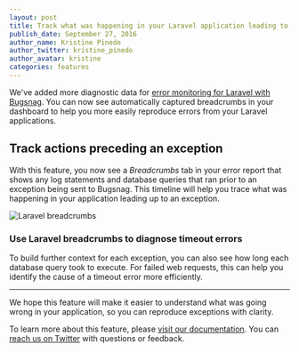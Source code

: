 ```yaml
---
layout: post
title: Track what was happening in your Laravel application leading to an exception
publish_date: September 27, 2016
author_name: Kristine Pinedo
author_twitter: kristine_pinedo
author_avatar: kristine
categories: features
---
```


We've added more diagnostic data for [error monitoring for Laravel with Bugsnag](https://github.com/bugsnag/bugsnag-laravel). You can now see automatically captured breadcrumbs in your dashboard to help you more easily reproduce errors from your Laravel applications.   

## Track actions preceding an exception

With this feature, you now see a *Breadcrumbs* tab in your error report that shows any log statements and database queries that ran prior to an exception being sent to Bugsnag. This timeline will help you trace what was happening in your application leading up to an exception.  

![Laravel breadcrumbs](/img/posts/laravel-breadcrumbs.png)

### Use Laravel breadcrumbs to diagnose timeout errors

To build further context for each exception, you can also see how long each database query took to execute. For failed web requests, this can help you identify the cause of a timeout error more efficiently.

---

We hope this feature will make it easier to understand what was going wrong in your application, so you can reproduce exceptions with clarity.

To learn more about this feature, please [visit our documentation](https://docs.bugsnag.com/platforms/php/laravel/#logging-breadcrumbs). You can [reach us on Twitter](https://twitter.com/bugsnag) with questions or feedback.
